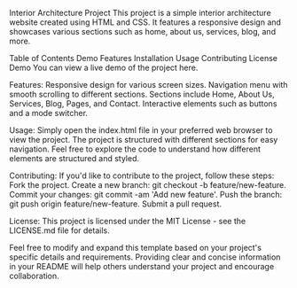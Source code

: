 Interior Architecture Project
This project is a simple interior architecture website created using HTML and CSS. It features a responsive design and showcases various sections such as home, about us, services, blog, and more.

Table of Contents
Demo
Features
Installation
Usage
Contributing
License
Demo
You can view a live demo of the project here.

Features:
Responsive design for various screen sizes.
Navigation menu with smooth scrolling to different sections.
Sections include Home, About Us, Services, Blog, Pages, and Contact.
Interactive elements such as buttons and a mode switcher.

Usage:
Simply open the index.html file in your preferred web browser to view the project. The project is structured with different sections for easy navigation. Feel free to explore the code to understand how different elements are structured and styled.

Contributing:
If you'd like to contribute to the project, follow these steps:
Fork the project.
Create a new branch: git checkout -b feature/new-feature.
Commit your changes: git commit -am 'Add new feature'.
Push the branch: git push origin feature/new-feature.
Submit a pull request.

License:
This project is licensed under the MIT License - see the LICENSE.md file for details.

Feel free to modify and expand this template based on your project's specific details and requirements. Providing clear and concise information in your README will help others understand your project and encourage collaboration.
